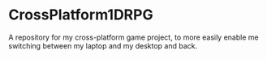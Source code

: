# CrossPlatform1DRPG
A repository for my cross-platform game project, to more easily enable me switching between my laptop and my desktop and back.
